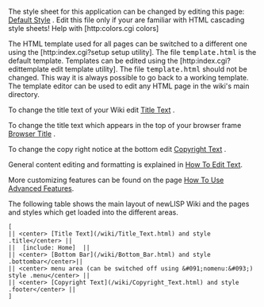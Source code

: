 The style sheet for this application can be changed by editing this page: [Default Style](/wiki/Default_Style.html) . Edit this file only if your are familiar with HTML cascading style sheets! Help with [http:colors.cgi colors]

The HTML template used for all pages can be switched to a different one using the [http:index.cgi?setup setup utility]. The file <tt>template.html</tt> is the default template. Templates can be edited using the [http:index.cgi?edittemplate edit template utility]. The file <tt>template.html</tt> should not be changed. This way it is always possible to go back to a working template. The template editor can be used to edit any HTML page in the wiki's main directory.

To change the title text of your Wiki edit [Title Text](/wiki/Title_Text.html) .

To change the title text which appears in the top of your browser frame [Browser Title](/wiki/Browser_Title.html) .

To change the copy right notice at the bottom edit [Copyright Text](/wiki/Copyright_Text.html) .

General content editing and formatting is explained in [How To Edit Text](/wiki/How_To_Edit_Text.html).

More customizing features can be found on the page [How To Use Advanced Features](/wiki/How_To_Use_Advanced_Features.html).

The following table shows the main layout of newLISP Wiki and the pages and styles which get loaded into the different areas.

```
[
|| <center> [Title Text](/wiki/Title_Text.html) and style .title</center> ||
||  [include: Home]  ||
|| <center> [Bottom Bar](/wiki/Bottom_Bar.html) and style .bottombar</center>||
|| <center> menu area (can be switched off using &#091;nomenu:&#093;)  style .menu</center> ||
|| <center> [Copyright Text](/wiki/Copyright_Text.html) and style .footer</center> ||
]
```
